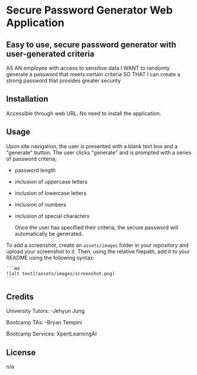 # Secure Password Generator Web Application

## Easy to use, secure password generator with user-generated criteria

AS AN employee with access to sensitive data
I WANT to randomly generate a password that meets certain criteria
SO THAT I can create a strong password that provides greater security


## Installation

Accessible through web URL. No need to install the application.

## Usage

Upon site navigation, the user is presented with a blank text box and a "generate" button. The user clicks "generate" and is prompted with a series of password criteria;
- password length
- inclusion of uppercase letters
- inclusion of lowercase letters
- inclusion of numbers
- inclusion of special characters

  Once the user has specified their criteria, the secure password will automatically be generated.

To add a screenshot, create an `assets/images` folder in your repository and upload your screenshot to it. Then, using the relative filepath, add it to your README using the following syntax:

    ```md
    ![alt text](assets/images/screenshot.png)
    ```

## Credits

University Tutors:
-Jehyun Jung

Bootcamp TAs:
-Bryan Tempini

Bootcamp Services: XpertLearningAI

## License

n/a
